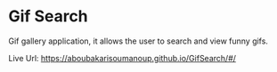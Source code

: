 # Gif Search

Gif gallery application, it allows the user to search and view funny gifs.  

Live Url: https://aboubakarisoumanoup.github.io/GifSearch/#/